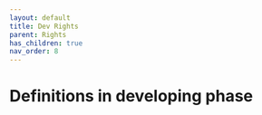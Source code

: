 ```yaml
---
layout: default
title: Dev Rights
parent: Rights
has_children: true
nav_order: 8
---
```


# Definitions in developing phase

